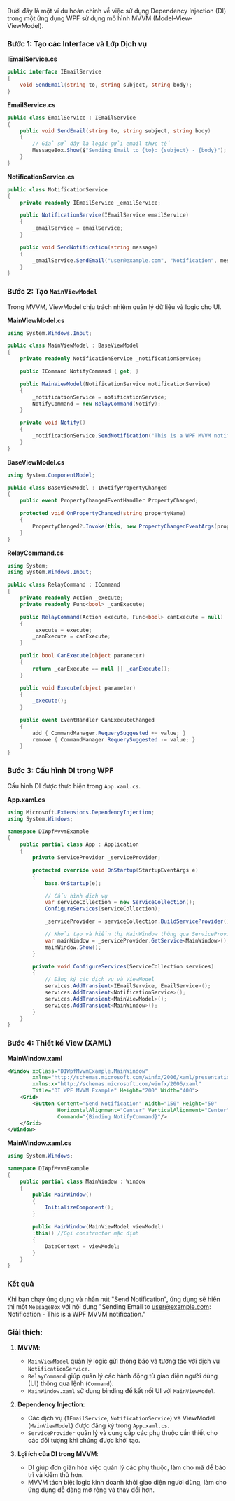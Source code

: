 Dưới đây là một ví dụ hoàn chỉnh về việc sử dụng Dependency Injection (DI) trong một ứng dụng WPF sử dụng mô hình MVVM (Model-View-ViewModel).

### Bước 1: Tạo các Interface và Lớp Dịch vụ

**IEmailService.cs**
```csharp
public interface IEmailService
{
    void SendEmail(string to, string subject, string body);
}
```

**EmailService.cs**
```csharp
public class EmailService : IEmailService
{
    public void SendEmail(string to, string subject, string body)
    {
        // Giả sử đây là logic gửi email thực tế
        MessageBox.Show($"Sending Email to {to}: {subject} - {body}");
    }
}
```

**NotificationService.cs**
```csharp
public class NotificationService
{
    private readonly IEmailService _emailService;

    public NotificationService(IEmailService emailService)
    {
        _emailService = emailService;
    }

    public void SendNotification(string message)
    {
        _emailService.SendEmail("user@example.com", "Notification", message);
    }
}
```

### Bước 2: Tạo `MainViewModel`

Trong MVVM, ViewModel chịu trách nhiệm quản lý dữ liệu và logic cho UI.

**MainViewModel.cs**
```csharp
using System.Windows.Input;

public class MainViewModel : BaseViewModel
{
    private readonly NotificationService _notificationService;

    public ICommand NotifyCommand { get; }

    public MainViewModel(NotificationService notificationService)
    {
        _notificationService = notificationService;
        NotifyCommand = new RelayCommand(Notify);
    }

    private void Notify()
    {
        _notificationService.SendNotification("This is a WPF MVVM notification.");
    }
}
```

**BaseViewModel.cs**
```csharp
using System.ComponentModel;

public class BaseViewModel : INotifyPropertyChanged
{
    public event PropertyChangedEventHandler PropertyChanged;

    protected void OnPropertyChanged(string propertyName)
    {
        PropertyChanged?.Invoke(this, new PropertyChangedEventArgs(propertyName));
    }
}
```

**RelayCommand.cs**
```csharp
using System;
using System.Windows.Input;

public class RelayCommand : ICommand
{
    private readonly Action _execute;
    private readonly Func<bool> _canExecute;

    public RelayCommand(Action execute, Func<bool> canExecute = null)
    {
        _execute = execute;
        _canExecute = canExecute;
    }

    public bool CanExecute(object parameter)
    {
        return _canExecute == null || _canExecute();
    }

    public void Execute(object parameter)
    {
        _execute();
    }

    public event EventHandler CanExecuteChanged
    {
        add { CommandManager.RequerySuggested += value; }
        remove { CommandManager.RequerySuggested -= value; }
    }
}
```

### Bước 3: Cấu hình DI trong WPF

Cấu hình DI được thực hiện trong `App.xaml.cs`.

**App.xaml.cs**
```csharp
using Microsoft.Extensions.DependencyInjection;
using System.Windows;

namespace DIWpfMvvmExample
{
    public partial class App : Application
    {
        private ServiceProvider _serviceProvider;

        protected override void OnStartup(StartupEventArgs e)
        {
            base.OnStartup(e);

            // Cấu hình dịch vụ
            var serviceCollection = new ServiceCollection();
            ConfigureServices(serviceCollection);

            _serviceProvider = serviceCollection.BuildServiceProvider();

            // Khởi tạo và hiển thị MainWindow thông qua ServiceProvider
            var mainWindow = _serviceProvider.GetService<MainWindow>();
            mainWindow.Show();
        }

        private void ConfigureServices(ServiceCollection services)
        {
            // Đăng ký các dịch vụ và ViewModel
            services.AddTransient<IEmailService, EmailService>();
            services.AddTransient<NotificationService>();
            services.AddTransient<MainViewModel>();
            services.AddTransient<MainWindow>();
        }
    }
}
```

### Bước 4: Thiết kế View (XAML)

**MainWindow.xaml**
```xml
<Window x:Class="DIWpfMvvmExample.MainWindow"
        xmlns="http://schemas.microsoft.com/winfx/2006/xaml/presentation"
        xmlns:x="http://schemas.microsoft.com/winfx/2006/xaml"
        Title="DI WPF MVVM Example" Height="200" Width="400">
    <Grid>
        <Button Content="Send Notification" Width="150" Height="50" 
                HorizontalAlignment="Center" VerticalAlignment="Center"
                Command="{Binding NotifyCommand}"/>
    </Grid>
</Window>
```

**MainWindow.xaml.cs**
```csharp
using System.Windows;

namespace DIWpfMvvmExample
{
    public partial class MainWindow : Window
    {
        public MainWindow()
        {
            InitializeComponent();
        }

        public MainWindow(MainViewModel viewModel)
        :this() //Gọi constructor mặc định
        {
            DataContext = viewModel;
        }
    }
}
```

### Kết quả

Khi bạn chạy ứng dụng và nhấn nút "Send Notification", ứng dụng sẽ hiển thị một `MessageBox` với nội dung "Sending Email to user@example.com: Notification - This is a WPF MVVM notification."

### Giải thích:
1. **MVVM**:
   - `MainViewModel` quản lý logic gửi thông báo và tương tác với dịch vụ `NotificationService`.
   - `RelayCommand` giúp quản lý các hành động từ giao diện người dùng (UI) thông qua lệnh (`Command`).
   - `MainWindow.xaml` sử dụng binding để kết nối UI với `MainViewModel`.

2. **Dependency Injection**:
   - Các dịch vụ (`IEmailService`, `NotificationService`) và ViewModel (`MainViewModel`) được đăng ký trong `App.xaml.cs`.
   - `ServiceProvider` quản lý và cung cấp các phụ thuộc cần thiết cho các đối tượng khi chúng được khởi tạo.

3. **Lợi ích của DI trong MVVM**:
   - DI giúp đơn giản hóa việc quản lý các phụ thuộc, làm cho mã dễ bảo trì và kiểm thử hơn.
   - MVVM tách biệt logic kinh doanh khỏi giao diện người dùng, làm cho ứng dụng dễ dàng mở rộng và thay đổi hơn.

